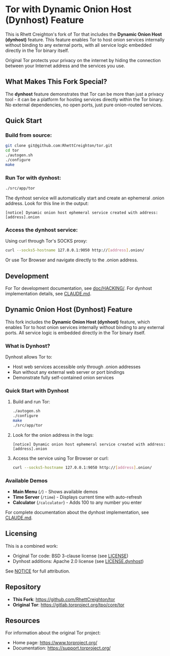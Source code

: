 # Tor with Dynamic Onion Host (Dynhost) Feature

This is Rhett Creighton's fork of Tor that includes the **Dynamic Onion Host (dynhost)** feature. 
This feature enables Tor to host onion services internally without binding to any external ports, 
with all service logic embedded directly in the Tor binary itself.

Original Tor protects your privacy on the internet by hiding the connection between
your Internet address and the services you use.

## What Makes This Fork Special?

The **dynhost** feature demonstrates that Tor can be more than just a privacy tool - it can be a platform for hosting services directly within the Tor binary. No external dependencies, no open ports, just pure onion-routed services.

## Quick Start

### Build from source:

```bash
git clone git@github.com:RhettCreighton/tor.git
cd tor
./autogen.sh
./configure
make
```

### Run Tor with dynhost:

```bash
./src/app/tor
```

The dynhost service will automatically start and create an ephemeral .onion address.
Look for this line in the output:

```
[notice] Dynamic onion host ephemeral service created with address: [address].onion
```

### Access the dynhost service:

Using curl through Tor's SOCKS proxy:
```bash
curl --socks5-hostname 127.0.0.1:9050 http://[address].onion/
```

Or use Tor Browser and navigate directly to the .onion address.

## Development

For Tor development documentation, see [doc/HACKING/](./doc/HACKING).
For dynhost implementation details, see [CLAUDE.md](./CLAUDE.md).

## Dynamic Onion Host (Dynhost) Feature

This fork includes the **Dynamic Onion Host (dynhost)** feature, which enables Tor to host onion services internally without binding to any external ports. All service logic is embedded directly in the Tor binary itself.

### What is Dynhost?

Dynhost allows Tor to:
- Host web services accessible only through .onion addresses
- Run without any external web server or port bindings
- Demonstrate fully self-contained onion services

### Quick Start with Dynhost

1. Build and run Tor:
   ```bash
   ./autogen.sh
   ./configure
   make
   ./src/app/tor
   ```

2. Look for the onion address in the logs:
   ```
   [notice] Dynamic onion host ephemeral service created with address: [address].onion
   ```

3. Access the service using Tor Browser or curl:
   ```bash
   curl --socks5-hostname 127.0.0.1:9050 http://[address].onion/
   ```

### Available Demos

- **Main Menu** (`/`) - Shows available demos
- **Time Server** (`/time`) - Displays current time with auto-refresh
- **Calculator** (`/calculator`) - Adds 100 to any number you enter

For complete documentation about the dynhost implementation, see [CLAUDE.md](./CLAUDE.md).

## Licensing

This is a combined work:
- Original Tor code: BSD 3-clause license (see [LICENSE](./LICENSE))
- Dynhost additions: Apache 2.0 license (see [LICENSE.dynhost](./LICENSE.dynhost))

See [NOTICE](./NOTICE) for full attribution.

## Repository

- **This Fork**: https://github.com/RhettCreighton/tor
- **Original Tor**: https://gitlab.torproject.org/tpo/core/tor

## Resources

For information about the original Tor project:
- Home page: https://www.torproject.org/
- Documentation: https://support.torproject.org/ 
